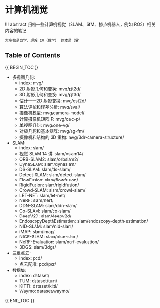 # 计算机视觉

!!! abstract
    归档一些计算机视觉（SLAM、SfM、掺点机器人，例如 ROS）相关内容的笔记

    大多都是自学，理解 CV（数学） 的本质（雾

## Table of Contents

{{ BEGIN_TOC }}

- 多视图几何:
    - index: mvg/
    - 2D 射影几何和变换: mvg/pjt2d/
    - 3D 射影几何和变换: mvg/pjt3d/
    - 估计——2D 射影变换: mvg/est2d/
    - 算法评价和误差分析: mvg/eval/
    - 摄像机模型: mvg/camera-model/
    - 计算摄像机矩阵 P: mvg/calc-p/
    - 单视图几何: mvg/one-vg/
    - 对极几何和基本矩阵: mvg/ag-fm/
    - 摄像机和结构的 3D 重构: mvg/3dr-camera-structure/
- SLAM:
    - index: slam/
    - 视觉 SLAM 14 讲: slam/vslam14/
    - ORB-SLAM2: slam/orbslam2/
    - DynaSLAM: slam/dynaslam/
    - DS-SLAM: slam/ds-slam/
    - Detect-SLAM: slam/detect-slam/
    - FlowFusion: slam/flowfusion/
    - RigidFusion: slam/rigidfusion/
    - Crowd-SLAM: slam/crowd-slam/
    - LET-NET: slam/let-net/
    - NeRF: slam/nerf/
    - DDN-SLAM: slam/ddn-slam/
    - Co-SLAM: slam/co-slam/
    - DeepV2D: slam/deepv2d/
    - EndoscopyDepthEstimation: slam/endoscopy-depth-estimation/
    - NID-SLAM: slam/nid-slam/
    - iMAP: slam/imap/
    - NICE-SLAM: slam/nice-slam/
    - NeRF-Evaluation: slam/nerf-evaluation/
    - 3DGS: slam/3dgs/
- 三维点云:
    - index: pcd/
    - 点云配准: pcd/pcr/
- 数据集:
    - index: dataset/
    - TUM: dataset/tum/
    - KITTI: dataset/kitti/
    - Waymo: dataset/waymo/

{{ END_TOC }}
